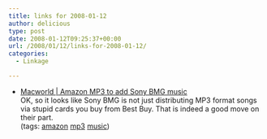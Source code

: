 ```yaml
---
title: links for 2008-01-12
author: delicious
type: post
date: 2008-01-12T09:25:37+00:00
url: /2008/01/12/links-for-2008-01-12/
categories:
  - Linkage

---
```

  * <div>
      <a href="http://www.macworld.com/article/131515/2008/01/amazon.html">Macworld | Amazon MP3 to add Sony BMG music</a>
    </div>
    
    <div>
      OK, so it looks like Sony BMG is not just distributing MP3 format songs via stupid cards you buy from Best Buy. That is indeed a good move on their part.
    </div>
    
    <div>
      (tags: <a href="http://del.icio.us/tazzzzz/amazon">amazon</a> <a href="http://del.icio.us/tazzzzz/mp3">mp3</a> <a href="http://del.icio.us/tazzzzz/music">music</a>)
    </div>